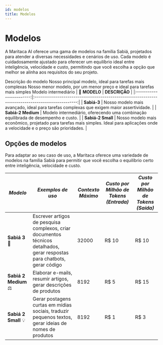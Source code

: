 ```yaml
---
id: modelos
title: Modelos
---
```


# Modelos
A Maritaca AI oferece uma gama de modelos na família Sabiá, projetados para atender a diversas necessidades e cenários de uso. Cada modelo é cuidadosamente ajustado para oferecer um equilíbrio ideal entre inteligência, velocidade e custo, permitindo que você escolha a opção que melhor se alinha aos requisitos do seu projeto.


Descrição do modelo
 Nosso principal modelo, ideal para tarefas mais complexas  Nosso menor modelo, por um menor preço e ideal para tarefas mais simples
 Modelo intermediário
| 🦜 **MODELO**             |  **DESCRIÇÃO**                                                                                       |
|:------------------------:|:----------------------------------------------------------------------------------------------------:|
|  **Sabiá-3**           |  Nosso modelo mais avançado, ideal para tarefas complexas que exigem maior assertividade.            |
| **Sabiá-2 Medium**        |  Modelo intermediário, oferecendo uma combinação equilibrada de desempenho e custo.              |
|  **Sabiá-2 Small**         |  Nosso modelo mais econômico, projetado para tarefas mais simples. Ideal para aplicações onde a velocidade e o preço são prioridades. |


## Opções de modelos

Para adaptar ao seu caso de uso, a Maritaca oferece uma variedade de modelos na família Sabiá para permitir que você escolha o equilíbrio certo entre inteligência, velocidade e custo.

| *Modelo*               | *Exemplos de uso*                                                                                                           | *Contexto Máximo* | *Custo por Milhão de Tokens (Entrada)* | *Custo por Milhão de Tokens (Saída)* |
|------------------------|-----------------------------------------------------------------------------------------------------------------------------|------------------|-----------------------------------|--------------------------------|
| **Sabiá 3** 🥇          | Escrever artigos de pesquisa complexos, criar documentos técnicos detalhados, gerar respostas para chatbots, gerar código   | 32000            | R$ 10                             | R$ 10                          |
| **Sabiá 2 Medium** ⚖️  | Elaborar e-mails, resumir artigos, gerar descrições de produtos                                                             | 8192             | R$ 5                              | R$ 15                          |
| **Sabiá 2 Small** 💡   | Gerar postagens curtas em mídias sociais, traduzir pequenos textos, gerar ideias de nomes de produtos                        | 8192             | R$ 1                              | R$ 3                           |
